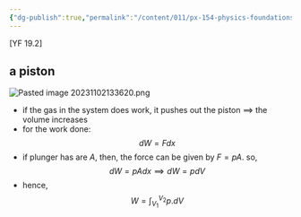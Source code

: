 ```yaml
---
{"dg-publish":true,"permalink":"/content/011/px-154-physics-foundations/px-154-d-the-first-law-of-thermodynamic/px-154-d3-work-and-the-p-v-diagram/","noteIcon":"1","created":"2025-08-27T13:14:08.565+01:00","updated":"2024-11-26T23:13:43.000+00:00"}
---
```


[YF 19.2]
## a piston 
![Pasted image 20231102133620.png](/img/user/pics/Pasted%20image%2020231102133620.png)
- if the gas in the system does work, it pushes out the piston $\implies$ the volume increases
- for the work done: 
$$dW = Fdx$$
- if plunger has are $A$, then, the force can be given by $F=pA$. so, 
$$dW=pAdx \implies dW=pdV$$
- hence, 
$$W = \int_{V_{1}}^{V_{2}}p.dV$$
